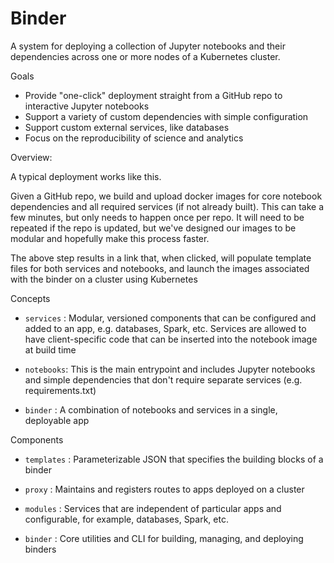 # Binder

A system for deploying a collection of Jupyter notebooks and their dependencies across one or more nodes of a Kubernetes cluster.

Goals
- Provide "one-click" deployment straight from a GitHub repo to interactive Jupyter notebooks
- Support a variety of custom dependencies with simple configuration
- Support custom external services, like databases 
- Focus on the reproducibility of science and analytics

Overview:

A typical deployment works like this. 

Given a GitHub repo, we build and upload docker images for core notebook dependencies and all required services (if not already built). This can take a few minutes, but only needs to happen once per repo. It will need to be repeated if the repo is updated, but we've designed our images to be modular and hopefully make this process faster.

The above step results in a link that, when clicked, will populate template files for both services and notebooks, and launch the images associated with the binder on a cluster using Kubernetes

Concepts
- `services` : Modular, versioned components that can be configured and added to an app, e.g. databases, Spark, etc. Services are allowed to have client-specific code that can be inserted into the notebook image at build time

- `notebooks`: This is the main entrypoint and includes Jupyter notebooks and simple dependencies that don't require separate services (e.g. requirements.txt)

- `binder` : A combination of notebooks and services in a single, deployable app

Components
- `templates` : Parameterizable JSON that specifies the building blocks of a binder

- `proxy` : Maintains and registers routes to apps deployed on a cluster

- `modules` : Services that are independent of particular apps and configurable, for example, databases, Spark, etc.

- `binder` : Core utilities and CLI for building, managing, and deploying binders








